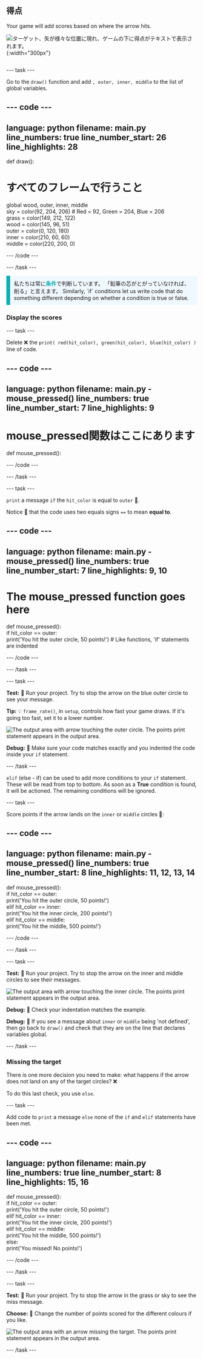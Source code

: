 ## 得点

<div style="display: flex; flex-wrap: wrap">
<div style="flex-basis: 200px; flex-grow: 1; margin-right: 15px;">
Your game will add scores based on where the arrow hits.
</div>
<div>

![ターゲット、矢が様々な位置に現れ、ゲームの下に得点がテキストで表示されます。](images/points-scored.gif){:width="300px"}

</div>
</div>

--- task ---

Go to the `draw()` function and add `, outer, inner, middle` to the list of global variables.

--- code ---
---
language: python filename: main.py line_numbers: true line_number_start: 26
line_highlights: 28
---

def draw():
# すべてのフレームで行うこと
  global wood, outer, inner, middle    
sky = color(92, 204, 206) # Red = 92, Green = 204, Blue = 206    
grass = color(149, 212, 122)    
wood = color(145, 96, 51)    
outer = color(0, 120, 180)    
inner = color(210, 60, 60)   
middle = color(220, 200, 0)

--- /code ---

--- /task ---

<p style="border-left: solid; border-width:10px; border-color: #0faeb0; background-color: aliceblue; padding: 10px;">
私たちは常に<span style="color: #0faeb0; font-weight: bold;">条件</span>で判断しています。 「鉛筆の芯がとがっていなければ、削る」と言えます。 Similarly, `if` conditions let us write code that do something different depending on whether a condition is true or false.
</p>

### Display the scores

--- task ---

Delete ❌ the `print( red(hit_color), green(hit_color), blue(hit_color) )` line of code.

--- code ---
---
language: python filename: main.py - mouse_pressed() line_numbers: true line_number_start: 7
line_highlights: 9
---
# mouse_pressed関数はここにあります
def mouse_pressed():


--- /code ---

--- /task ---

--- task ---

`print` a message `if` the `hit_color` is equal to `outer` 🎯.

Notice 👀 that the code uses two equals signs `==` to mean **equal to**.

--- code ---
---
language: python filename: main.py - mouse_pressed() line_numbers: true line_number_start: 7
line_highlights: 9, 10
---

# The mouse_pressed function goes here
def mouse_pressed():     
if hit_color == outer:      
print('You hit the outer circle, 50 points!') # Like functions, 'if' statements are indented

--- /code ---

--- /task ---

--- task ---

**Test:** 🔄 Run your project. Try to stop the arrow on the blue outer circle to see your message.

**Tip:** 💡 `frame_rate()`, in `setup`, controls how fast your game draws. If it's going too fast, set it to a lower number.

![The output area with arrow touching the outer circle. The points print statement appears in the output area.](images/blue-points.png)

**Debug:** 🐞 Make sure your code matches exactly and you indented the code inside your `if` statement.

--- /task ---

`elif` (else - if) can be used to add more conditions to your `if` statement. These will be read from top to bottom. As soon as a **True** condition is found, it will be actioned. The remaining conditions will be ignored.

--- task ---

Score points if the arrow lands on the `inner` or `middle` circles 🎯:

--- code ---
---
language: python filename: main.py - mouse_pressed() line_numbers: true line_number_start: 8
line_highlights: 11, 12, 13, 14
---

def mouse_pressed():    
if hit_color == outer:    
print('You hit the outer circle, 50 points!')    
elif hit_color == inner:    
print('You hit the inner circle, 200 points!')   
elif hit_color == middle:    
print('You hit the middle, 500 points!')

--- /code ---

--- /task ---

--- task ---

**Test:** 🔄 Run your project. Try to stop the arrow on the inner and middle circles to see their messages.

![The output area with arrow touching the inner circle. The points print statement appears in the output area.](images/yellow-points.png)

**Debug:** 🐞 Check your indentation matches the example.

**Debug:** 🐞 If you see a message about `inner` or `middle` being 'not defined', then go back to `draw()` and check that they are on the line that declares variables global.

--- /task ---

### Missing the target

There is one more decision you need to make: what happens if the arrow does not land on any of the target circles? ❌

To do this last check, you use `else`.

--- task ---

Add code to `print` a message `else` none of the `if` and `elif` statements have been met.

--- code ---
---
language: python filename: main.py line_numbers: true line_number_start: 8
line_highlights: 15, 16
---

def mouse_pressed():    
if hit_color == outer:   
print('You hit the outer circle, 50 points!')   
elif hit_color == inner:   
print('You hit the inner circle, 200 points!')   
elif hit_color == middle:    
print('You hit the middle, 500 points!')   
else:   
print('You missed! No points!')

--- /code ---

--- /task ---

--- task ---

**Test:** 🔄 Run your project. Try to stop the arrow in the grass or sky to see the miss message.

**Choose:** 💭 Change the number of points scored for the different colours if you like.

![The output area with an arrow missing the target. The points print statement appears in the output area.](images/missed-points.png)

--- /task ---

